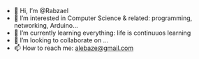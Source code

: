 - 👋 Hi, I’m @Rabzael
- 👀 I’m interested in Computer Science & related: programming, networking, Arduino...
- 🌱 I’m currently learning everything: life is continuuos learning
- 💞️ I’m looking to collaborate on ...
- 📫 How to reach me: alebaze@gmail.com

<!---
Rabzael/Rabzael is a ✨ special ✨ repository because its `README.md` (this file) appears on your GitHub profile.
You can click the Preview link to take a look at your changes.
--->
